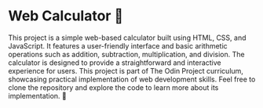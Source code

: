 # Web Calculator 🧮

This project is a simple web-based calculator built using HTML, CSS, and JavaScript. It features a user-friendly interface and basic arithmetic operations such as addition, subtraction, multiplication, and division. The calculator is designed to provide a straightforward and interactive experience for users. This project is part of The Odin Project curriculum, showcasing practical implementation of web development skills. Feel free to clone the repository and explore the code to learn more about its implementation. 🚀